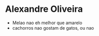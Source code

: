Alexandre Oliveira
======

* Melao nao eh melhor que amarelo 
* cachorros nao gostam de gatos, ou nao 
